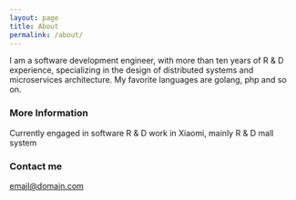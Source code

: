 ```yaml
---
layout: page
title: About
permalink: /about/
---
```


I am a software development engineer, with more than ten years of R & D experience, specializing in the design of distributed systems and microservices architecture. My favorite languages are golang, php and so on.

### More Information

Currently engaged in software R & D work in Xiaomi, mainly R & D mall system

### Contact me

[email@domain.com](xingjigongsi@gmail.com)